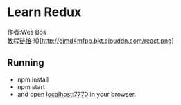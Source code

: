 # Learn Redux
 作者:Wes Bos  
 [教程链接](https://www.youtube.com/watch?v=hmwBow1PUuo&list=PLu8EoSxDXHP5uyzEWxdlr9WQTJJIzr6jy)
!()[http://ojmd4mfpp.bkt.clouddn.com/react.png]

## Running

- npm install 
- npm start
- and open <localhost:7770> in your browser.


